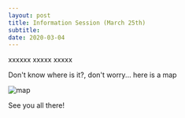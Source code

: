 ```yaml
---
layout: post
title: Information Session (March 25th)
subtitle: 
date: 2020-03-04
---
```


xxxxxx xxxxx xxxxx




Don't know where is it?, don't worry... here is a map 

![map](http://www.biodiversity.ubc.ca/museum/images/contactmap.jpg)


See you all there!
